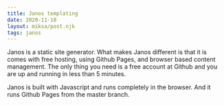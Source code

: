 ```yaml
---
title: Janos templating
date: 2020-11-10
layout: miksa/post.njk
tags: janos
---
```


Janos is a static site generator. What makes Janos different is that it is comes with free hosting, using Github Pages, and browser based content management. The only thing you need is a free account at Github and you are up and running in less than 5 minutes.

<!-- more -->

Janos is built with Javascript and runs completely in the browser.
And it runs Github Pages from the master branch.
